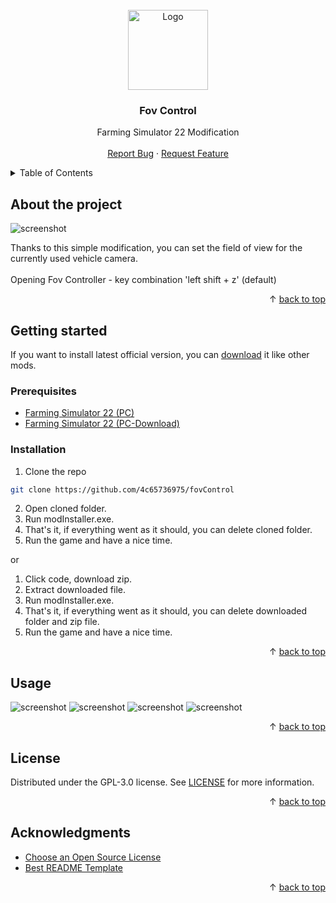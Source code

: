 <div id='top'></div>
<br/>
<div align='center'>
	<a href='https://github.com/4c65736975/fovControl'>
		<img src='screenshots/icon.png' alt='Logo' width='128' height='128'>
	</a>
	<h3>Fov Control</h3>
	<p>
		Farming Simulator 22 Modification
		<br/>
		<br/>
		<a href='https://github.com/4c65736975/fovControl/issues'>Report Bug</a>
		·
		<a href='https://github.com/4c65736975/fovControl/issues'>Request Feature</a>
	</p>
</div>
<details>
	<summary>Table of Contents</summary>
	<ol>
		<li>
			<a href='#about-the-project'>About The Project</a>
		</li>
		<li>
			<a href='#getting-started'>Getting Started</a>
			<ul>
				<li>
					<a href='#prerequisites'>Prerequisites</a>
				</li>
				<li>
					<a href='#installation'>Installation</a>
				</li>
			</ul>
		</li>
		<li>
			<a href='#usage'>Usage</a>
		</li>
		<li>
			<a href='#license'>License</a>
		</li>
		<li>
			<a href='#acknowledgments'>Acknowledgments</a>
		</li>
	</ol>
</details>

## About the project

<img src='screenshots/screenShot (1).png' alt='screenshot'>

Thanks to this simple modification, you can set the field of view for the currently used vehicle camera.
<br/>
<br/>
Opening Fov Controller - key combination 'left shift + z' (default)

<p align='right'>&#x2191 <a href='#top'>back to top</a></p>

## Getting started

If you want to install latest official version, you can [download](https://www.farming-simulator.com/mod.php?mod_id=266119&title=fs2022) it like other mods.
<br/>

### Prerequisites

* [Farming Simulator 22 (PC)](https://www.farming-simulator.com/buy-now.php?platform=pc&code=DANIO)
* [Farming Simulator 22 (PC-Download)](https://www.farming-simulator.com/buy-now.php?platform=pcdigital&code=DANIO)

### Installation

1. Clone the repo
```sh
git clone https://github.com/4c65736975/fovControl
```
2. Open cloned folder.
3. Run modInstaller.exe.
4. That's it, if everything went as it should, you can delete cloned folder.
5. Run the game and have a nice time.

or

1. Click code, download zip.
2. Extract downloaded file.
3. Run modInstaller.exe.
4. That's it, if everything went as it should, you can delete downloaded folder and zip file.
5. Run the game and have a nice time.

<p align='right'>&#x2191 <a href='#top'>back to top</a></p>

## Usage

<img src='screenshots/screenShot (2).png' alt='screenshot'>
<img src='screenshots/screenShot (3).png' alt='screenshot'>
<img src='screenshots/screenShot (4).png' alt='screenshot'>
<img src='screenshots/screenShot (5).png' alt='screenshot'>

<p align='right'>&#x2191 <a href='#top'>back to top</a></p>

## License

Distributed under the GPL-3.0 license. See [LICENSE](https://github.com/4c65736975/fovControl/blob/main/LICENSE) for more information.

<p align='right'>&#x2191 <a href='#top'>back to top</a></p>

## Acknowledgments

* [Choose an Open Source License](https://choosealicense.com)
* [Best README Template](https://github.com/othneildrew/Best-README-Template)

<p align='right'>&#x2191 <a href='#top'>back to top</a></p>
